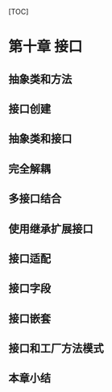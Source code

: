 [TOC]

<!-- Interfaces -->
# 第十章 接口


<!-- Abstract Classes and Methods -->
## 抽象类和方法


<!-- Interfaces -->
## 接口创建


<!-- Abstract Classes vs. Interfaces -->
## 抽象类和接口


<!-- Complete Decoupling -->
## 完全解耦


<!-- Combining Multiple Interfaces -->
## 多接口结合


<!-- Extending an Interface with Inheritance -->
## 使用继承扩展接口


<!-- Adapting to an Interface -->
## 接口适配


<!-- Fields in Interfaces -->
## 接口字段


<!-- Nesting Interfaces -->
## 接口嵌套


<!-- Interfaces and Factories -->
## 接口和工厂方法模式


<!-- Summary -->
## 本章小结

<!-- 分页 -->

<div style="page-break-after: always;"></div>